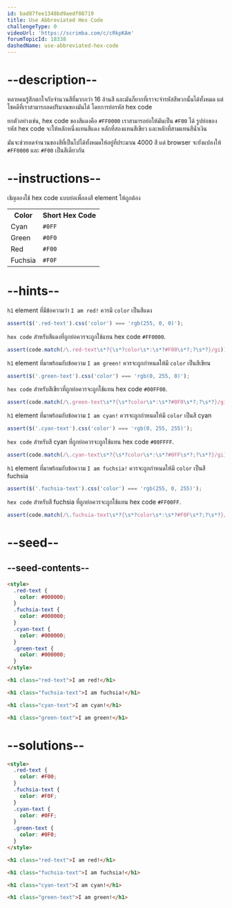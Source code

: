 ```yaml
---
id: bad87fee1348bd9aedf08719
title: Use Abbreviated Hex Code
challengeType: 0
videoUrl: 'https://scrimba.com/c/cRkpKAm'
forumTopicId: 18338
dashedName: use-abbreviated-hex-code
---
```


# --description--

หลายคนรู้สึกตกใจกับจำนวนสีที่มากกว่า 16 ล้านสี
และมันก็ยากที่เราจะจำรหัสสีพวกนั้นได้ทั้งหมด
แต่โชคดีที่เราสามารถลดปริมาณของมันได้ โดยการย่อรหัส hex code

ยกตัวอย่างเช่น, hex code ของสีแดงคือ `#FF0000` เราสามารถย่อให้มันเป็น `#F00` ได้
รูปย่อของรหัส hex code จะให้หลักหนึ่งแทนสีแดง หลักที่สองแทนสีเขียว และหลักที่สามแทนสีน้ำเงิน

มันจะช่วยลดจำนวนของสีที่เป็นไปได้ทั้งหมดให้อยู่ที่ประมาณ 4000 สี แต่ browser จะยังแปลงให้ `#FF0000` และ `#F00` เป็นสีเดียวกัน

# --instructions--

เชิญลองใช้ hex code แบบย่อเพื่อลงสี element ให้ถูกต้อง

<table class='table table-striped'><tbody><tr><th>Color</th><th>Short Hex Code</th></tr><tr><td>Cyan</td><td><code>#0FF</code></td></tr><tr><td>Green</td><td><code>#0F0</code></td></tr><tr><td>Red</td><td><code>#F00</code></td></tr><tr><td>Fuchsia</td><td><code>#F0F</code></td></tr></tbody></table>

# --hints--

`h1` element ที่มีข้อความว่า `I am red!` ควรมี `color` เป็นสีแดง

```js
assert($('.red-text').css('color') === 'rgb(255, 0, 0)');
```

`hex code` สำหรับสีแดงที่ถูกย่อควรจะถูกใช้แทน hex code `#FF0000`.

```js
assert(code.match(/\.red-text\s*?{\s*?color\s*:\s*?#F00\s*?;?\s*?}/gi));
```

`h1` element ที่มาพร้อมกับข้อความ `I am green!` ควรจะถูกกำหนดให้มี `color` เป็นสีเขียน

```js
assert($('.green-text').css('color') === 'rgb(0, 255, 0)');
```

`hex code` สำหรับสีเขียวที่ถูกย่อควรจะถูกใช้แทน hex code `#00FF00`.

```js
assert(code.match(/\.green-text\s*?{\s*?color\s*:\s*?#0F0\s*?;?\s*?}/gi));
```

`h1` element ที่มาพร้อมกับข้อความ  `I am cyan!` ควรจะถูกกำหนดให้มี `color` เป็นสี cyan

```js
assert($('.cyan-text').css('color') === 'rgb(0, 255, 255)');
```

`hex code` สำหรับสี cyan ที่ถูกย่อควรจะถูกใช้แทน hex code `#00FFFF`.

```js
assert(code.match(/\.cyan-text\s*?{\s*?color\s*:\s*?#0FF\s*?;?\s*?}/gi));
```

`h1` element ที่มาพร้อมกับข้อความ `I am fuchsia!` ควรจะถูกกำหนดให้มี `color` เป็นสี fuchsia

```js
assert($('.fuchsia-text').css('color') === 'rgb(255, 0, 255)');
```

`hex code` สำหรับสี fuchsia ที่ถูกย่อควรจะถูกใช้แทน hex code `#FF00FF`.

```js
assert(code.match(/\.fuchsia-text\s*?{\s*?color\s*:\s*?#F0F\s*?;?\s*?}/gi));
```

# --seed--

## --seed-contents--

```html
<style>
  .red-text {
    color: #000000;
  }
  .fuchsia-text {
    color: #000000;
  }
  .cyan-text {
    color: #000000;
  }
  .green-text {
    color: #000000;
  }
</style>

<h1 class="red-text">I am red!</h1>

<h1 class="fuchsia-text">I am fuchsia!</h1>

<h1 class="cyan-text">I am cyan!</h1>

<h1 class="green-text">I am green!</h1>
```

# --solutions--

```html
<style>
  .red-text {
    color: #F00;
  }
  .fuchsia-text {
    color: #F0F;
  }
  .cyan-text {
    color: #0FF;
  }
  .green-text {
    color: #0F0;
  }
</style>

<h1 class="red-text">I am red!</h1>

<h1 class="fuchsia-text">I am fuchsia!</h1>

<h1 class="cyan-text">I am cyan!</h1>

<h1 class="green-text">I am green!</h1>
```
